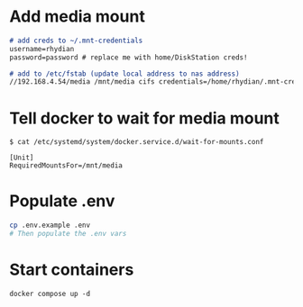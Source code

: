 # Add media mount

```md
# add creds to ~/.mnt-credentials
username=rhydian
password=password # replace me with home/DiskStation creds!

# add to /etc/fstab (update local address to nas address)
//192.168.4.54/media /mnt/media cifs credentials=/home/rhydian/.mnt-credentials,uid=1000,gid=1000,iocharset=utf8,file_mode=0664,dir_mode=0775 0 0
```

# Tell docker to wait for media mount

```
$ cat /etc/systemd/system/docker.service.d/wait-for-mounts.conf

[Unit]
RequiredMountsFor=/mnt/media
```

# Populate .env

```sh
cp .env.example .env
# Then populate the .env vars
```

# Start containers

```
docker compose up -d
```
